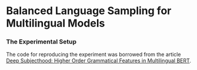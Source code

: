 # Balanced Language Sampling for Multilingual Models


### The Experimental Setup

The code for reproducing the experiment was borrowed from the article [Deep Subjecthood: Higher Order Grammatical Features in Multilingual BERT](https://github.com/toizzy/deep-subjecthood).
